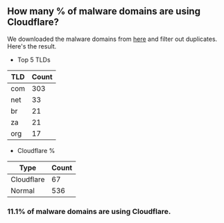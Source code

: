 ## How many % of malware domains are using Cloudflare?


We downloaded the malware domains from [here](https://urlhaus.abuse.ch) and filter out duplicates.
Here's the result.


[//]: # (start replacement)


- Top 5 TLDs

| TLD | Count |
| --- | --- |
| com | 303 |
| net | 33 |
| br | 21 |
| za | 21 |
| org | 17 |


- Cloudflare %

| Type | Count |
| --- | --- |
| Cloudflare | 67 |
| Normal | 536 |


### 11.1% of malware domains are using Cloudflare.
